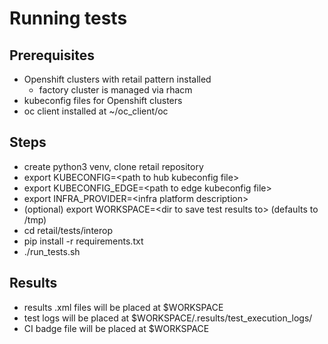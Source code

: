# Running tests

## Prerequisites

* Openshift clusters with retail pattern installed
  * factory cluster is managed via rhacm
* kubeconfig files for Openshift clusters
* oc client installed at ~/oc_client/oc

## Steps

* create python3 venv, clone retail repository
* export KUBECONFIG=\<path to hub kubeconfig file>
* export KUBECONFIG_EDGE=\<path to edge kubeconfig file>
* export INFRA_PROVIDER=\<infra platform description>
* (optional) export WORKSPACE=\<dir to save test results to> (defaults to /tmp)
* cd retail/tests/interop
* pip install -r requirements.txt
* ./run_tests.sh

## Results

* results .xml files will be placed at $WORKSPACE
* test logs will be placed at $WORKSPACE/.results/test_execution_logs/
* CI badge file will be placed at $WORKSPACE
